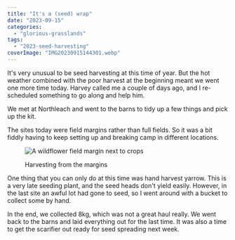 ```yaml
---
title: "It's a (seed) wrap"
date: "2023-09-15"
categories: 
  - "glorious-grasslands"
tags: 
  - "2023-seed-harvesting"
coverImage: "IMG20230915144301.webp"
---
```


It's very unusual to be seed harvesting at this time of year. But the hot weather combined with the poor harvest at the beginning meant we went one more time today. Harvey called me a couple of days ago, and I re-scheduled something to go along and help him.

We met at Northleach and went to the barns to tidy up a few things and pick up the kit.

The sites today were field margins rather than full fields. So it was a bit fiddly having to keep setting up and breaking camp in different locations.

<figure>

![A wildflower field margin next to crops](images/IMG20230915105638-1024x768.webp)

<figcaption>

Harvesting from the margins

</figcaption>

</figure>

One thing that you can only do at this time was hand harvest yarrow. This is a very late seeding plant, and the seed heads don't yield easily. However, in the last site an awful lot had gone to seed, so I went around with a bucket to collect some by hand.

In the end, we collected 8kg, which was not a great haul really. We went back to the barns and laid everything out for the last time. It was also a time to get the scarifier out ready for seed spreading next week.
